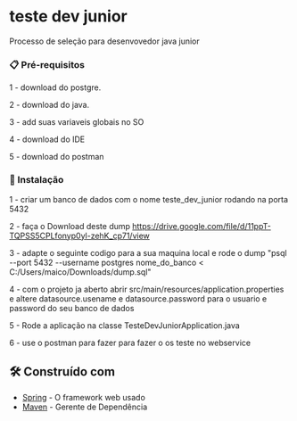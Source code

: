 # teste dev junior

Processo de seleção para desenvovedor java junior

### 📋 Pré-requisitos

1 -  download do postgre.

2 - download do java.

3 - add suas variaveis globais no SO

4 - download do IDE

5 - download do postman


### 🔧 Instalação

1 - criar um banco de dados com o nome teste_dev_junior rodando na porta 5432

2 - faça o Download deste dump https://drive.google.com/file/d/11ppT-TQPSS5CPLfonyp0yl-zehK_cp71/view

3 - adapte o seguinte codigo para a sua maquina local e rode o dump "psql --port 5432 --username postgres nome_do_banco < C:/Users/maico/Downloads/dump.sql"

4 - com o projeto ja aberto abrir src/main/resources/application.properties e altere datasource.usename e datasource.password para o usuario e password do seu banco de dados

5 - Rode a aplicação na classe TesteDevJuniorApplication.java

6 - use o postman para fazer para fazer o os teste no webservice

## 🛠️ Construído com

* [Spring](https://spring.io/) - O framework web usado
* [Maven](https://maven.apache.org/) - Gerente de Dependência
